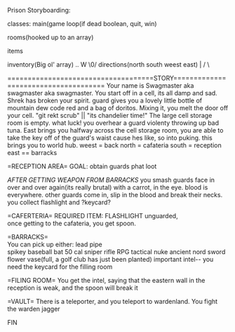 Prison Storyboarding:

classes:
main(game loop(if dead boolean, quit, win)

rooms(hooked up to an array)

items
									
inventory(Big ol' array)						 ..
								         W                                                                                                                                                                                      \0/
directions(north south weest east)					 |
								        / \


====================================STORY=====================================
Your name is Swagmaster aka swagmaster aka swagmaster.
You start off in a cell, its all damp and sad.
Shrek has broken your spirit.
guard gives you a lovely little bottle of mountain dew code red and a bag of doritos.
Mixing it, you melt the door off your cell. "git rekt scrub" || "its chandelier time!"
The large cell storage room is empty. what luck! you overhear a guard violenty throwing up bad tuna.
East brings you halfway across the cell storage room, you are able to take the key off of the guard's waist cause hes like, so into puking.
this brings you to world hub. weest = back
			      north = cafateria
			      south = reception
			      east == barracks



=RECEPTION AREA= GOAL: obtain guards phat loot

*AFTER GETTING WEAPON FROM BARRACKS*
you smash guards face in over and over again(its really brutal) with a carrot, in the eye.
blood is everywhere.
other guards come in, slip in the blood and break their necks.
you collect flashlight and ?keycard?   



=CAFERTERIA= REQUIRED ITEM: FLASHLIGHT
unguarded,         
once getting to the cafateria, you get spoon.

=BARRACKS=                                             
You can pick up either: lead pipe			
			spikey baseball bat
			50 cal sniper rifle
			RPG
			tactical nuke
			ancient nord sword
			flower vase(full, a golf club has just been planted)
important intel-- you need the keycard for the filling room

 =FILING ROOM=
You get the intel, saying that the 												eastern wall in the reception is 											  weak, and the spoon will break it

=VAULT=
There is a teleporter, and you teleport to wardenland.
You fight the warden jagger

FIN
			

